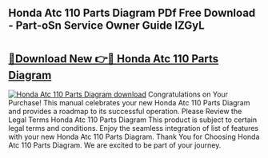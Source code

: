 ## Honda Atc 110 Parts Diagram PDf Free Download - Part-oSn Service Owner Guide lZGyL

# <h2><a href="http://dfoxg7.blite.top/?on=Honda+Atc+110+Parts+Diagram">🔗Download New 👉🔴 Honda Atc 110 Parts Diagram</a></h2>

[![Honda Atc 110 Parts Diagram download](https://i.imgur.com/lujVjoI.png)](http://dfoxg7.blite.top/?on=Honda+Atc+110+Parts+Diagram)
Congratulations on Your Purchase! This manual celebrates your new Honda Atc 110 Parts Diagram and provides a roadmap to its successful operation. Please Review the Legal Terms Honda Atc 110 Parts Diagram This product is subject to certain legal terms and conditions. Enjoy the seamless integration of list of features with your new Honda Atc 110 Parts Diagram. Thank You for Choosing Honda Atc 110 Parts Diagram. We are excited to be part of your journey.

